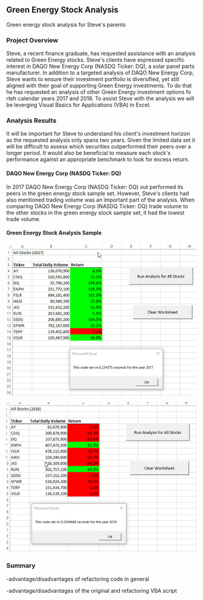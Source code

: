 ## Green Energy Stock Analysis
Green energy stock analysis for Steve's parents

### Project Overview

Steve, a recent finance graduate, has requested assistance with an analysis related to Green Energy stocks. Steve's clients have expressed specific interest in DAQO New Energy Corp (NASDQ Ticker: DQ), a solar panel parts manufacturer. In addition to a targeted analysis of DAQO New Energy Corp, Steve wants to ensure their investment portfolio is diversified, yet still aligned with their goal of supporting Green Energy investments. To do that he has requested an analysis of other Green Energy investment options fo rteh calendar years 2017 and 2018. To assist Steve with the analysis we will be leverging Visual Basics for Applications (VBA) in Excel. 


### Analysis Results
It will be important for Steve to understand his client's investment horizon as the requested analysis only spans two years. Given the limited data set it will be difficult to assess which securities outperformed their peers over a longer period. It would also be beneficial to measure each stock's performance against an appropriate benchmark to look for excess return.

#### DAQO New Energy Corp (NASDQ Ticker: DQ)
In 2017 DAQO New Energy Corp (NASDQ Ticker: DQ) out performed its peers in the green energy stock sample set. However, Steve's clients had also mentioned trading volume was an important part of the analysis. When comparing DAQO New Energy Corp (NASDQ Ticker: DQ) trade volume to the other stocks in the green energy stock sample set, it had the lowest trade volume.

#### Green Energy Stock Analysis Sample




![](https://github.com/NAppazeller/stock-analysis/blob/main/Resources/2017%20Refactor%20Execution%20Time.jpg)

![](https://github.com/NAppazeller/stock-analysis/blob/df86747be99e3c90483bd4a956402e8062aff0f9/Resources/2018%20Refactor%20Execution%20Time.jpg)


### Summary
-advantage/disadvantages of refactoring code in general




-advantage/disadvantages of the original and refactoring VBA script


